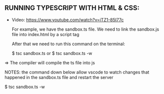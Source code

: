 ## RUNNING TYPESCRIPT WITH HTML & CSS:

- Video: https://www.youtube.com/watch?v=iTZ1-85I77c

  For example, we have the sandbox.ts file.
  We need to link the sandbox.js file into index.html by a script tag

  After that we need to run this command on the terminal:

  $ tsc sandbox.ts
  or
  $ tsc sandbox.ts -w

=> The compiler will compile the ts file into js

NOTES: the command down below allow vscode to watch changes that happened in the sandbox.ts
file and restart the server

$ tsc sandbox.ts -w
